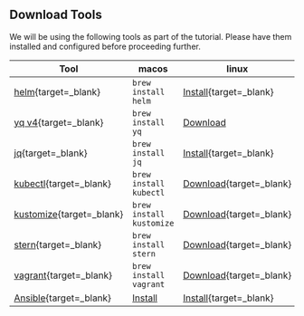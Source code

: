 ## Download Tools

We will be using the following tools as part of the tutorial. Please have them installed and configured before proceeding further.

| Tool      | macos                          | linux | windows|
| ----------- | ----------- |  ----------- | ----------- |
|[helm](https://helm.sh){target=_blank}| `brew install helm`|[Install](https://helm.sh/docs/intro/install/){target=_blank}|`choco install kubernetes-helm`
|[yq v4](https://github.com/mikefarah/yq){target=_blank}|`brew install yq`|[Download](https://github.com/solo-io/gloo/releases/download/v1.8.10/glooctl-linux-amd64)|[Download](https://github.com/solo-io/gloo/releases/download/v1.8.10/glooctl-windows-amd64.exe)
|[jq](https://stedolan.github.io/jq/){target=_blank}|`brew install jq`|[Install](https://github.com/mikefarah/yq#linux-via-snap){target=_blank}|`choco install yq`
|[kubectl](https://kubectl.docs.kubernetes.io){target=_blank}|`brew install kubectl`|[Download](https://kubectl.docs.kubernetes.io/installation/kubectl/binaries/){target=_blank}|`choco install kubernetes-cli`
|[kustomize](https://kubectl.docs.kubernetes.io/installation/kustomize/){target=_blank}|`brew install kustomize`|[Download](https://kubectl.docs.kubernetes.io/installation/kustomize/binaries/){target=_blank}|`choco install kustomize`
|[stern](https://github.com/wercker/stern){target=_blank}|`brew install stern`|[Download](https://github.com/wercker/stern/releases/download/1.11.0/stern_linux_amd64){target=_blank}|[Download](https://github.com/wercker/stern/releases/download/1.11.0/stern_windows_amd64.exe){target=_blank}
|[vagrant](https://www.vagrantup.com/downloads){target=_blank}|`brew install vagrant`|[Download](https://www.vagrantup.com/downloads){target=_blank}|[Download](https://www.vagrantup.com/downloads){target=_blank}
|[Ansible](https://github.com/ansible/ansible){target=_blank}|[Install](https://docs.ansible.com/ansible/latest/installation_guide/intro_installation.html#installing-ansible-on-macos)|[Install](https://docs.ansible.com/ansible/latest/installation_guide/intro_installation.html#installing-ansible-on-specific-operating-systems){target=_blank}|N.A
